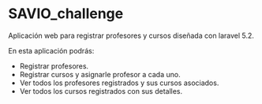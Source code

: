 # SAVIO_challenge
Aplicación web para registrar profesores y cursos diseñada con laravel 5.2.

En esta aplicación podrás:

- Registrar profesores.
- Registrar cursos y asignarle profesor a cada uno.
- Ver todos los profesores registrados y sus cursos asociados.
- Ver todos los cursos registrados con sus detalles.
